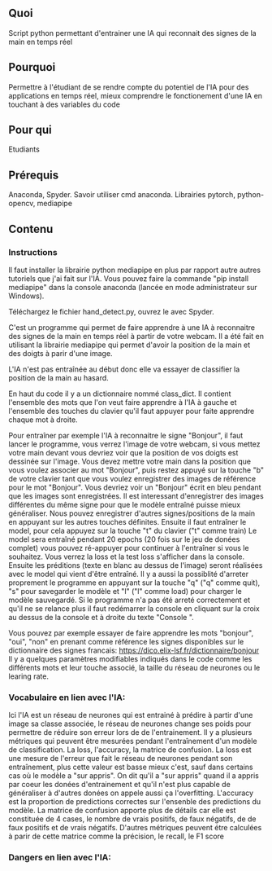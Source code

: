 ## Quoi
Script python permettant d'entrainer une IA qui reconnait des signes de la main en temps réel 

## Pourquoi
Permettre à l'étudiant de se rendre compte du potentiel de l'IA pour des applications en temps réel, mieux comprendre le fonctionement d'une IA en touchant à des variables du code

## Pour qui
Etudiants

## Prérequis 
Anaconda, Spyder. Savoir utiliser cmd anaconda. Librairies pytorch, python-opencv, mediapipe

## Contenu

### Instructions
Il faut installer la librairie python mediapipe en plus par rapport autre autres tutoriels que j'ai fait sur l'IA. Vous pouvez faire la commande "pip install mediapipe" dans la console anaconda (lancée en mode administrateur sur Windows).

Téléchargez le fichier hand_detect.py, ouvrez le avec Spyder.

C'est un programme qui permet de faire apprendre à une IA à reconnaitre des signes de la main en temps réel à partir de votre webcam. Il a été fait en utilisant la librairie mediapipe qui permet d'avoir la position de la main et des doigts à parir d'une image.

L'IA n'est pas entraînée au début donc elle va essayer de classifier la position de la main au hasard.

En haut du code il y a un dictionnaire nommé class_dict. Il contient l'ensemble des mots que l'on veut faire apprendre à l'IA à gauche et l'ensemble des touches du clavier qu'il faut appuyer pour faite apprendre chaque mot à droite.

Pour entraîner par exemple l'IA à reconnaitre le signe "Bonjour", il faut lancer le programme, vous verrez l'image de votre webcam, si vous mettez votre main devant vous devriez voir que la position de vos doigts est dessinée sur l'image. Vous devez mettre votre main dans la position que vous voulez associer au mot  "Bonjour", puis restez appuyé sur la touche "b" de votre clavier tant que vous voulez enregistrer des images de référence pour le mot "Bonjour". Vous devriez voir un "Bonjour" écrit en bleu pendant que les images sont enregistrées. Il est interessant d'enregistrer des images différentes du même signe pour que le modèle entraîné puisse mieux généraliser. Nous pouvez enregistrer d'autres signes/positions de la main en appuyant sur les autres touches définites.
Ensuite il faut entraîner le model, pour cela appuyez sur la touche "t" du clavier ("t" comme train)
Le model sera entraîné pendant 20 epochs (20 fois sur le jeu de donées complet) vous pouvez ré-appuyer pour continuer à l'entraîner si vous le souhaitez. Vous verrez la loss et la test loss s'afficher dans la console. Ensuite les préditions (texte en blanc au dessus de l'image) seront réalisées avec le model qui vient d'être entraîné. 
Il y a aussi la possiblité d'arreter proprement le programme en appuyant sur la touche "q" ("q" comme quit), "s" pour savegarder le modèle et "l" ("l" comme load) pour charger le modèle sauvegardé. Si le programme n'a pas été arreté correctement et qu'il ne se relance plus il faut redémarrer la console en cliquant sur la croix au dessus de la console et à droite du texte "Console ".

Vous pouvez par exemple essayer de faire apprendre les mots "bonjour", "oui", "non" en prenant comme référence les signes disponibles sur le dictionnaire des signes francais: https://dico.elix-lsf.fr/dictionnaire/bonjour
Il y a quelques paramètres modifiables indiqués dans le code comme les différents mots et leur touche associé, la taille du réseau de neurones ou le learing rate.

### Vocabulaire en lien avec l'IA:
Ici l'IA est un réseau de neurones qui est entrainé à prédire à partir d'une image sa classe associée, le réseau de neurones change ses poids pour permettre de réduire son erreur lors de de l'entrainement. Il y a plusieurs métriques qui peuvent être mesurées pendant l'entraînement d'un modèle de classification. La loss, l'accuracy, la matrice de confusion. La loss est une mesure de l'erreur que fait le réseau de neurones pendant son entraînement, plus cette valeur est basse mieux c'est, sauf dans certains cas où le modèle a "sur appris". On dit qu'il a "sur appris" quand il a appris par coeur les donées d'entrainement et qu'il n'est plus capable de généraliser à d'autres donées on appele aussi ça l'overfitting. L'accuracy est la proportion de predictions correctes sur l'ensenble des predictions du modèle. La matrice de confusion apporte plus de détails car elle est constituée de 4 cases, le nombre de vrais positifs, de faux négatifs, de  de faux positifs et de vrais négatifs. D'autres métriques peuvent étre calculées à parir de cette matrice comme la précision, le recall, le F1 score

### Dangers en lien avec l'IA:
